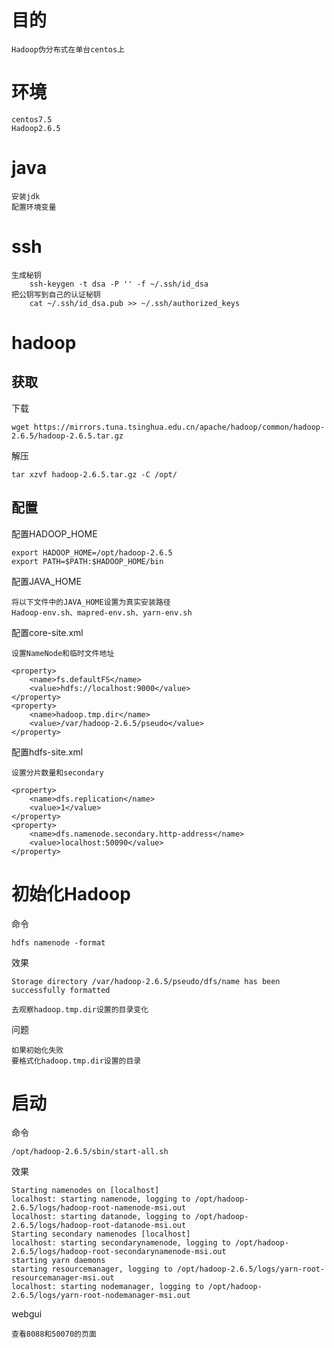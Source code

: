 
# 目的

    Hadoop伪分布式在单台centos上

# 环境

    centos7.5
    Hadoop2.6.5

# java

    安装jdk
    配置环境变量
    
# ssh
    
    生成秘钥
        ssh-keygen -t dsa -P '' -f ~/.ssh/id_dsa
    把公钥写到自己的认证秘钥    
        cat ~/.ssh/id_dsa.pub >> ~/.ssh/authorized_keys    

# hadoop

## 获取

下载

    wget https://mirrors.tuna.tsinghua.edu.cn/apache/hadoop/common/hadoop-2.6.5/hadoop-2.6.5.tar.gz
     
解压

    tar xzvf hadoop-2.6.5.tar.gz -C /opt/


## 配置 

配置HADOOP_HOME

    export HADOOP_HOME=/opt/hadoop-2.6.5
    export PATH=$PATH:$HADOOP_HOME/bin

配置JAVA_HOME  

    将以下文件中的JAVA_HOME设置为真实安装路径
    Hadoop-env.sh、mapred-env.sh、yarn-env.sh


配置core-site.xml

    设置NameNode和临时文件地址
    
    <property>
        <name>fs.defaultFS</name>
        <value>hdfs://localhost:9000</value>
    </property>
    <property>
        <name>hadoop.tmp.dir</name>
        <value>/var/hadoop-2.6.5/pseudo</value>
    </property>
    


配置hdfs-site.xml

    设置分片数量和secondary
              
    <property>
        <name>dfs.replication</name>
        <value>1</value>
    </property>
    <property>
        <name>dfs.namenode.secondary.http-address</name>
        <value>localhost:50090</value>
    </property>
  
# 初始化Hadoop
    
命令

    hdfs namenode -format
    
效果

    Storage directory /var/hadoop-2.6.5/pseudo/dfs/name has been successfully formatted
        
    去观察hadoop.tmp.dir设置的目录变化

问题

    如果初始化失败
    要格式化hadoop.tmp.dir设置的目录
    
# 启动

命令

    /opt/hadoop-2.6.5/sbin/start-all.sh
    
效果

    Starting namenodes on [localhost]
    localhost: starting namenode, logging to /opt/hadoop-2.6.5/logs/hadoop-root-namenode-msi.out
    localhost: starting datanode, logging to /opt/hadoop-2.6.5/logs/hadoop-root-datanode-msi.out
    Starting secondary namenodes [localhost]
    localhost: starting secondarynamenode, logging to /opt/hadoop-2.6.5/logs/hadoop-root-secondarynamenode-msi.out
    starting yarn daemons
    starting resourcemanager, logging to /opt/hadoop-2.6.5/logs/yarn-root-resourcemanager-msi.out
    localhost: starting nodemanager, logging to /opt/hadoop-2.6.5/logs/yarn-root-nodemanager-msi.out
         
webgui

    查看8088和50070的页面



